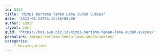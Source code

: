 ```yaml
---
id: 5154
title: 'Mimpi Bertemu Teman Lama Sudah Sukses'
date: '2023-05-24T06:12:58+00:00'
author: admin
layout: post
guid: 'https://bos.awn.biz.id/mimpi-bertemu-teman-lama-sudah-sukses/'
permalink: /mimpi-bertemu-teman-lama-sudah-sukses/
categories:
    - Uncategorized
---
```


